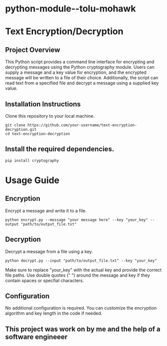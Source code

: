 # python-module--tolu-mohawk

# Text Encryption/Decryption

## Project Overview
This Python script provides a command line interface for encrypting and decrypting messages using the Python cryptography module. Users can supply a message and a key value for encryption, and the encrypted message will be written to a file of their choice. Additionally, the script can read text from a specified file and decrypt a message using a supplied key value.

## Installation Instructions
 Clone this repository to your local machine.
   ```
   git clone https://github.com/your-username/text-encryption-decryption.git
   cd text-encryption-decryption
   ```

## Install the required dependencies.
```
pip install cryptography
```

# Usage Guide

## Encryption
Encrypt a message and write it to a file.
```
python encrypt.py --message "your message here" --key "your_key" --output "path/to/output_file.txt"
```

## Decryption
Decrypt a message from a file using a key.
```
python decrypt.py --input "path/to/output_file.txt" --key "your_key"
```

Make sure to replace "your_key" with the actual key and provide the correct file paths. Use double quotes (" ") around the message and key if they contain spaces or specfial characters.

## Configuration
No additional configuration is required. You can customize the encryption algorithm and key length in the code if needed.

## This project was work on by me and the help of a software engineeer 